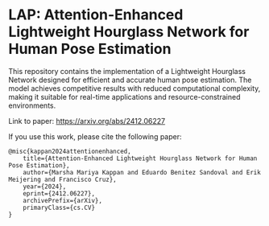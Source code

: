 # LAP: Attention-Enhanced Lightweight Hourglass Network for Human Pose Estimation
This repository contains the implementation of a Lightweight Hourglass Network designed for efficient and accurate human pose estimation. The model achieves competitive results with reduced computational complexity, making it suitable for real-time applications and resource-constrained environments.

Link to paper: https://arxiv.org/abs/2412.06227

If you use this work, please cite the following paper:
```
@misc{kappan2024attentionenhanced,
    title={Attention-Enhanced Lightweight Hourglass Network for Human Pose Estimation},
    author={Marsha Mariya Kappan and Eduardo Benitez Sandoval and Erik Meijering and Francisco Cruz},
    year={2024},
    eprint={2412.06227},
    archivePrefix={arXiv},
    primaryClass={cs.CV}
}
```
